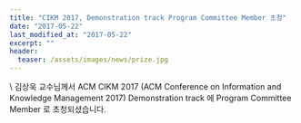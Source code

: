 ```yaml
---
title: "CIKM 2017, Demonstration track Program Committee Member 초청"
date: "2017-05-22"
last_modified_at: "2017-05-22"
excerpt: ""
header:
  teaser: /assets/images/news/prize.jpg
---
```

\\
김상욱 교수님께서 ACM CIKM 2017 (ACM Conference on Information and Knowledge Management 2017) Demonstration track 에 Program Committee Member 로 초청되셨습니다.